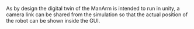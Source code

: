 As by design the digital twin of the ManArm
is intended to run in unity, a camera link can be
shared from the simulation so that the actual position
of the robot can be shown inside the GUI.